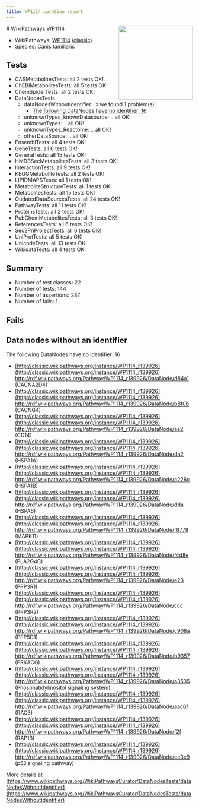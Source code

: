 ```yaml
---
title: WP1114 curation report
---
```


<img style="float: right; width: 200px" src="https://upload.wikimedia.org/wikipedia/commons/thumb/8/83/Wplogo_with_text_500.png/640px-Wplogo_with_text_500.png" />
# WikiPathways WP1114

* WikiPathways: [WP1114](https://wikipathways.org/pathways/WP1114) ([classic](https://classic.wikipathways.org/instance/WP1114))
* Species: Canis familiaris
## Tests
* CASMetabolitesTests: all 2 tests OK!
* ChEBIMetabolitesTests: all 5 tests OK!
* ChemSpiderTests: all 2 tests OK!
* DataNodesTests
    * dataNodesWithoutIdentifier: .x we found 1 problem(s):
        * [The following DataNodes have no identifier: 16](#8792c496)
    * unknownTypes_knownDatasource: .. all OK!
    * unknownTypes: .. all OK!
    * unknownTypes_Reactome: .. all OK!
    * otherDataSource: .. all OK!
* EnsemblTests: all 4 tests OK!
* GeneTests: all 6 tests OK!
* GeneralTests: all 15 tests OK!
* HMDBSecMetabolitesTests: all 3 tests OK!
* InteractionTests: all 9 tests OK!
* KEGGMetaboliteTests: all 2 tests OK!
* LIPIDMAPSTests: all 1 tests OK!
* MetaboliteStructureTests: all 1 tests OK!
* MetabolitesTests: all 15 tests OK!
* OudatedDataSourcesTests: all 24 tests OK!
* PathwayTests: all 11 tests OK!
* ProteinsTests: all 2 tests OK!
* PubChemMetabolitesTests: all 3 tests OK!
* ReferencesTests: all 6 tests OK!
* Sec2PriProjectTests: all 6 tests OK!
* UniProtTests: all 5 tests OK!
* UnicodeTests: all 13 tests OK!
* WikidataTests: all 4 tests OK!


## Summary

* Number of test classes: 22
* Number of tests: 144
* Number of assertions: 287
* Number of fails: 1

## Fails

<a name="8792c496" />

## Data nodes without an identifier

The following DataNodes have no identifier: 16

* [http://classic.wikipathways.org/instance/WP1114_r139926](http://classic.wikipathways.org/instance/WP1114_r139926) http://rdf.wikipathways.org/Pathway/WP1114_r139926/DataNode/d84a1 (CACNA2D4)
* [http://classic.wikipathways.org/instance/WP1114_r139926](http://classic.wikipathways.org/instance/WP1114_r139926) http://rdf.wikipathways.org/Pathway/WP1114_r139926/DataNode/b8f0b (CACNG4)
* [http://classic.wikipathways.org/instance/WP1114_r139926](http://classic.wikipathways.org/instance/WP1114_r139926) http://rdf.wikipathways.org/Pathway/WP1114_r139926/DataNode/ae2 (CD14)
* [http://classic.wikipathways.org/instance/WP1114_r139926](http://classic.wikipathways.org/instance/WP1114_r139926) http://rdf.wikipathways.org/Pathway/WP1114_r139926/DataNode/da2 (HSPA1A)
* [http://classic.wikipathways.org/instance/WP1114_r139926](http://classic.wikipathways.org/instance/WP1114_r139926) http://rdf.wikipathways.org/Pathway/WP1114_r139926/DataNode/c226c (HSPA1B)
* [http://classic.wikipathways.org/instance/WP1114_r139926](http://classic.wikipathways.org/instance/WP1114_r139926) http://rdf.wikipathways.org/Pathway/WP1114_r139926/DataNode/dda (HSPA6)
* [http://classic.wikipathways.org/instance/WP1114_r139926](http://classic.wikipathways.org/instance/WP1114_r139926) http://rdf.wikipathways.org/Pathway/WP1114_r139926/DataNode/f8778 (MAPK11)
* [http://classic.wikipathways.org/instance/WP1114_r139926](http://classic.wikipathways.org/instance/WP1114_r139926) http://rdf.wikipathways.org/Pathway/WP1114_r139926/DataNode/f4d8e (PLA2G4C)
* [http://classic.wikipathways.org/instance/WP1114_r139926](http://classic.wikipathways.org/instance/WP1114_r139926) http://rdf.wikipathways.org/Pathway/WP1114_r139926/DataNode/e23 (PPP3R1)
* [http://classic.wikipathways.org/instance/WP1114_r139926](http://classic.wikipathways.org/instance/WP1114_r139926) http://rdf.wikipathways.org/Pathway/WP1114_r139926/DataNode/ccc (PPP3R2)
* [http://classic.wikipathways.org/instance/WP1114_r139926](http://classic.wikipathways.org/instance/WP1114_r139926) http://rdf.wikipathways.org/Pathway/WP1114_r139926/DataNode/c908a (PPP5D1)
* [http://classic.wikipathways.org/instance/WP1114_r139926](http://classic.wikipathways.org/instance/WP1114_r139926) http://rdf.wikipathways.org/Pathway/WP1114_r139926/DataNode/b9357 (PRKACG)
* [http://classic.wikipathways.org/instance/WP1114_r139926](http://classic.wikipathways.org/instance/WP1114_r139926) http://rdf.wikipathways.org/Pathway/WP1114_r139926/DataNode/a3535 (Phosphatidylinositol
signaling system)
* [http://classic.wikipathways.org/instance/WP1114_r139926](http://classic.wikipathways.org/instance/WP1114_r139926) http://rdf.wikipathways.org/Pathway/WP1114_r139926/DataNode/aac6f (RAC3)
* [http://classic.wikipathways.org/instance/WP1114_r139926](http://classic.wikipathways.org/instance/WP1114_r139926) http://rdf.wikipathways.org/Pathway/WP1114_r139926/DataNode/f2f (RAP1B)
* [http://classic.wikipathways.org/instance/WP1114_r139926](http://classic.wikipathways.org/instance/WP1114_r139926) http://rdf.wikipathways.org/Pathway/WP1114_r139926/DataNode/ee3e9 (p53 signaling pathway)


More details at [https://www.wikipathways.org/WikiPathwaysCurator/DataNodesTests/dataNodesWithoutIdentifier](https://www.wikipathways.org/WikiPathwaysCurator/DataNodesTests/dataNodesWithoutIdentifier)

